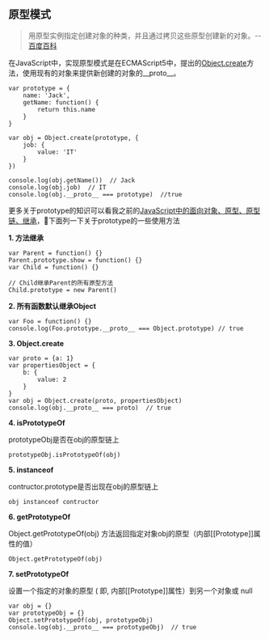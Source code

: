 ## 原型模式

>用原型实例指定创建对象的种类，并且通过拷贝这些原型创建新的对象。--[百度百科](https://baike.baidu.com/item/%E5%8E%9F%E5%9E%8B%E6%A8%A1%E5%BC%8F/4941014?fr=aladdin)

在JavaScript中，实现原型模式是在ECMAScript5中，提出的[Object.create](https://developer.mozilla.org/zh-CN/docs/Web/JavaScript/Reference/Global_Objects/Object/create)方法，使用现有的对象来提供新创建的对象的__proto__。

```
var prototype = {
    name: 'Jack',
    getName: function() {
        return this.name
    }
}

var obj = Object.create(prototype, {
    job: {
        value: 'IT'
    }
})

console.log(obj.getName())  // Jack
console.log(obj.job)  // IT
console.log(obj.__proto__ === prototype)  //true
```

更多关于prototype的知识可以看我之前的[JavaScript中的面向对象、原型、原型链、继承](https://segmentfault.com/a/1190000011363171)，下面列一下关于prototype的一些使用方法

**1. 方法继承**

```
var Parent = function() {}
Parent.prototype.show = function() {}
var Child = function() {}

// Child继承Parent的所有原型方法
Child.prototype = new Parent()
```

**2. 所有函数默认继承Object**

```
var Foo = function() {}
console.log(Foo.prototype.__proto__ === Object.prototype) // true
```

**3. Object.create**

```
var proto = {a: 1}
var propertiesObject = {
    b: {
        value: 2
    }
}
var obj = Object.create(proto, propertiesObject)
console.log(obj.__proto__ === proto)  // true
```

**4. isPrototypeOf**

prototypeObj是否在obj的原型链上

```
prototypeObj.isPrototypeOf(obj)
```


**5. instanceof**

contructor.prototype是否出现在obj的原型链上

```
obj instanceof contructor
```

**6. getPrototypeOf**

Object.getPrototypeOf(obj) 方法返回指定对象obj的原型（内部[[Prototype]]属性的值）

```
Object.getPrototypeOf(obj)
```

**7. setPrototypeOf**

设置一个指定的对象的原型 ( 即, 内部[[Prototype]]属性）到另一个对象或 null

```
var obj = {}
var prototypeObj = {}
Object.setPrototypeOf(obj, prototypeObj)
console.log(obj.__proto__ === prototypeObj)  // true
```
